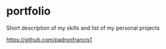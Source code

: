 # portfolio
Short description of my skills and list of my personal projects

https://github.com/padronfrancis1
